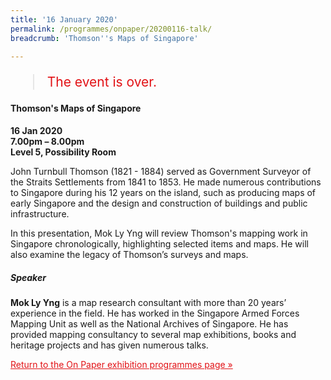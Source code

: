 ```yaml
---
title: '16 January 2020'
permalink: /programmes/onpaper/20200116-talk/
breadcrumb: 'Thomson''s Maps of Singapore'

---
```



<blockquote style="color: #E21216; font-size: 150%;">The event is over.</blockquote>

#### Thomson's Maps of Singapore

__16 Jan 2020__<br>
__7.00pm – 8.00pm__<br>
__Level 5, Possibility Room__

John Turnbull Thomson (1821 - 1884) served as Government Surveyor of the Straits Settlements from 1841 to 1853. He made numerous contributions to Singapore during his 12 years on the island, such as producing maps of early Singapore and the design and construction of buildings and public infrastructure.

In this presentation, Mok Ly Yng will review Thomson's mapping work in Singapore chronologically, highlighting selected items and maps. He will also examine the legacy of Thomson’s surveys and maps.

##### Speaker
__Mok Ly Yng__ is a map research consultant with more than 20 years’ experience in the field. He has worked in the Singapore Armed Forces Mapping Unit as well as the National Archives of Singapore. He has provided
mapping consultancy to several map exhibitions, books and heritage projects and has given numerous talks.

<a href="/exhibitions/past-exhibitions/onpaper/programmes/" style="color:#E21216;">Return to the On Paper exhibition programmes page &#187;</a>
